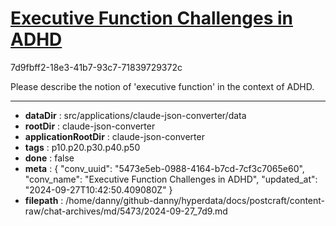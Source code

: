 # [Executive Function Challenges in ADHD](https://claude.ai/chat/5473e5eb-0988-4164-b7cd-7cf3c7065e60)

7d9fbff2-18e3-41b7-93c7-71839729372c

Please describe the notion of 'executive function' in the context of ADHD.

---

* **dataDir** : src/applications/claude-json-converter/data
* **rootDir** : claude-json-converter
* **applicationRootDir** : claude-json-converter
* **tags** : p10.p20.p30.p40.p50
* **done** : false
* **meta** : {
  "conv_uuid": "5473e5eb-0988-4164-b7cd-7cf3c7065e60",
  "conv_name": "Executive Function Challenges in ADHD",
  "updated_at": "2024-09-27T10:42:50.409080Z"
}
* **filepath** : /home/danny/github-danny/hyperdata/docs/postcraft/content-raw/chat-archives/md/5473/2024-09-27_7d9.md